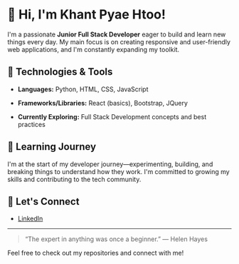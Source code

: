 
# 👋 Hi, I'm Khant Pyae Htoo!

I'm a passionate **Junior Full Stack Developer** eager to build and learn new things every day. My main focus is on creating responsive and user-friendly web applications, and I'm constantly expanding my toolkit.

## 🚀 Technologies & Tools

- **Languages:** Python, HTML, CSS, JavaScript
- **Frameworks/Libraries:** React (basics), Bootstrap, JQuery

- **Currently Exploring:** Full Stack Development concepts and best practices

## 🌱 Learning Journey

I'm at the start of my developer journey—experimenting, building, and breaking things to understand how they work. I'm committed to growing my skills and contributing to the tech community.

## 🤝 Let's Connect

- [LinkedIn](https://www.linkedin.com/in/khantpyaehtoo)

---

> “The expert in anything was once a beginner.” — Helen Hayes

Feel free to check out my repositories and connect with me!
